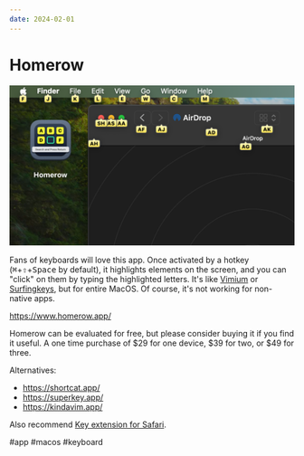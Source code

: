 ```yaml
---
date: 2024-02-01
---
```


# Homerow

![Homerow](homerow.png)

Fans of keyboards will love this app. Once activated by a hotkey
(<kbd>⌘</kbd>+<kbd>⇧</kbd>+<kbd>Space</kbd> by default),
it highlights elements on the screen, and you can "click" on them by typing the highlighted letters.
It's like [Vimium](https://vimium.github.io/) or
[Surfingkeys](https://github.com/brookhong/Surfingkeys), but for entire MacOS.
Of course, it's not working for non-native apps.

https://www.homerow.app/

Homerow can be evaluated for free, but please consider buying it if you find it useful. A one time purchase of &#36;29 for one device, &#36;39 for two, or &#36;49 for three.

Alternatives:

* https://shortcat.app/
* https://superkey.app/
* https://kindavim.app/

Also recommend [Key extension for Safari](https://apps.apple.com/us/app/keys-for-safari/id1494642810).

#app #macos #keyboard
